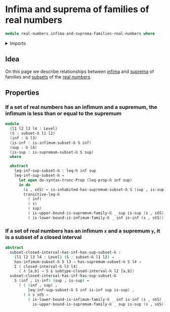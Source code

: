 # Infima and suprema of families of real numbers

```agda
module real-numbers.infima-and-suprema-families-real-numbers where
```

<details><summary>Imports</summary>

```agda
open import foundation.dependent-pair-types
open import foundation.existential-quantification
open import foundation.propositional-truncations
open import foundation.subtypes
open import foundation.universe-levels

open import real-numbers.closed-intervals-real-numbers
open import real-numbers.dedekind-real-numbers
open import real-numbers.inequality-real-numbers
open import real-numbers.infima-families-real-numbers
open import real-numbers.raising-universe-levels-real-numbers
open import real-numbers.subsets-real-numbers
open import real-numbers.suprema-families-real-numbers
```

</details>

## Idea

On this page we describe relationships between
[infima](real-numbers.infima-families-real-numbers.md) and
[suprema](real-numbers.suprema-families-real-numbers.md) of families and
[subsets](real-numbers.subsets-real-numbers.md) of the
[real numbers](real-numbers.dedekind-real-numbers.md).

## Properties

### If a set of real numbers has an infimum and a supremum, the infimum is less than or equal to the supremum

```agda
module _
  {l1 l2 l3 l4 : Level}
  (S : subset-ℝ l1 l2)
  (inf : ℝ l3)
  (is-inf : is-infimum-subset-ℝ S inf)
  (sup : ℝ l4)
  (is-sup : is-supremum-subset-ℝ S sup)
  where

  abstract
    leq-inf-sup-subset-ℝ : leq-ℝ inf sup
    leq-inf-sup-subset-ℝ =
      let open do-syntax-trunc-Prop (leq-prop-ℝ inf sup)
      in do
        (s , s∈S) ← is-inhabited-has-supremum-subset-ℝ S (sup , is-sup)
        transitive-leq-ℝ
          ( inf)
          ( s)
          ( sup)
          ( is-upper-bound-is-supremum-family-ℝ _ sup is-sup (s , s∈S))
          ( is-lower-bound-is-infimum-family-ℝ _ inf is-inf (s , s∈S))
```

### If a set of real numbers has an infimum `x` and a supremum `y`, it is a subset of a closed interval

```agda
abstract
  subset-closed-interval-has-inf-has-sup-subset-ℝ :
    {l1 l2 l3 l4 : Level} (S : subset-ℝ l1 l2) →
    has-infimum-subset-ℝ S l3 → has-supremum-subset-ℝ S l4 →
    Σ ( closed-interval-ℝ l3 l4)
      ( λ [a,b] → S ⊆ subtype-closed-interval-ℝ l2 [a,b])
  subset-closed-interval-has-inf-has-sup-subset-ℝ
    S (inf , is-inf) (sup , is-sup) =
      ( ( (inf , sup) ,
          leq-inf-sup-subset-ℝ S inf is-inf sup is-sup) ,
        ( λ s s∈S →
          ( is-lower-bound-is-infimum-family-ℝ _ inf is-inf (s , s∈S) ,
            is-upper-bound-is-supremum-family-ℝ _ sup is-sup (s , s∈S))))
```
